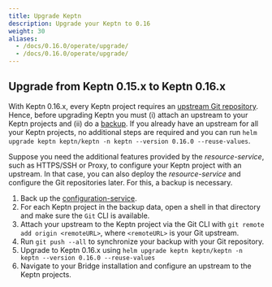 ```yaml
---
title: Upgrade Keptn
description: Upgrade your Keptn to 0.16
weight: 30
aliases:
  - /docs/0.16.0/operate/upgrade/
  - /docs/0.16.0/operate/upgrade/
---
```


## Upgrade from Keptn 0.15.x to Keptn 0.16.x

With Keptn 0.16.x, every Keptn project requires an [upstream Git repository](../../manage/git_upstream/). Hence, before upgrading Keptn you must (i) attach an upstream to your Keptn projects and (ii) do a [backup](..//backup_and_restore/#back-up-configuration-service).
If you already have an upstream for all your Keptn projects, no additional steps are required and you can run `helm upgrade keptn keptn/keptn -n keptn --version 0.16.0 --reuse-values`.

Suppose you need the additional features provided by the *resource-service*,  such as HTTPS/SSH or Proxy, to configure your Keptn project with an upstream. In that case,
you can also deploy the *resource-service* and configure the Git repositories later. For this, a backup is necessary.

1. Back up the [configuration-service](../backup_and_restore/#back-up-configuration-service).
2. For each Keptn project in the backup data, open a shell in that directory and make sure the `Git` CLI is available.
3. Attach your upstream to the Keptn project via the Git CLI with `git remote add origin <remoteURL>`, where `<remoteURL>` is your Git upstream.
4. Run `git push --all` to synchronize your backup with your Git repository.
5. Upgrade to Keptn 0.16.x using `helm upgrade keptn keptn/keptn -n keptn --version 0.16.0 --reuse-values`
6. Navigate to your Bridge installation and configure an upstream to the Keptn projects.

